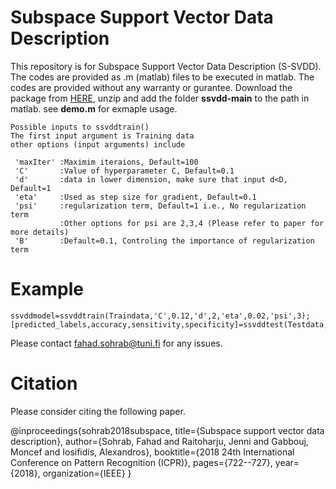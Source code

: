 # Subspace Support Vector Data Description

This repository is for Subspace Support Vector Data Description (S-SVDD). The codes are provided as .m (matlab) files to be executed in matlab. The codes are provided without any warranty or gurantee. Download the package from [HERE](https://github.com/fahadsohrab/ssvdd/archive/main.zip), unzip and add the folder **ssvdd-main** to the path in matlab. see **demo.m** for exmaple usage.
```text
Possible inputs to ssvddtrain()
The first input argument is Training data
other options (input arguments) include

 'maxIter' :Maximim iteraions, Default=100
 'C'       :Value of hyperparameter C, Default=0.1
 'd'       :data in lower dimension, make sure that input d<D, Default=1
 'eta'     :Used as step size for gradient, Default=0.1
 'psi'     :regularization term, Default=1 i.e., No regularization term
           :Other options for psi are 2,3,4 (Please refer to paper for more details)
 'B'       :Default=0.1, Controling the importance of regularization term
 ```
# Example 
```text
ssvddmodel=ssvddtrain(Traindata,'C',0.12,'d',2,'eta',0.02,'psi',3);
[predicted_labels,accuracy,sensitivity,specificity]=ssvddtest(Testdata,testlabels,ssvddmodel); 
```

Please contact fahad.sohrab@tuni.fi for any issues.

# Citation
Please consider citing the following paper.

@inproceedings{sohrab2018subspace,
  title={Subspace support vector data description},
  author={Sohrab, Fahad and Raitoharju, Jenni and Gabbouj, Moncef and Iosifidis, Alexandros},
  booktitle={2018 24th International Conference on Pattern Recognition (ICPR)},
  pages={722--727},
  year={2018},
  organization={IEEE}
}
